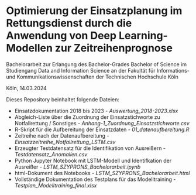 # Optimierung der Einsatzplanung im Rettungsdienst durch die Anwendung von Deep Learning-Modellen zur Zeitreihenprognose

Bachelorarbeit zur Erlangung des Bachelor-Grades
Bachelor of Science im Studiengang Data and Information Science
an der Fakultät für Informations- und Kommunikationswissenschaften
der Technischen Hochschule Köln

Köln, 14.03.2024

Dieses Repository beinhaltet folgende Dateien:
* Einsatzdokumentation 2018 bis 2023 - *Auswertung_2018-2023.xlsx*
* Abgleich-Liste über die Zuordnung der Einsatzstichworte zu Notfallrettung / Sonstiges - *Anhang-1_Zuordnung_Einsatzstichworte.csv*
* R-Skript für die Aufbereitung der Einsatzdaten - *01_datenaufbereitung.R*
* Zeitreihe nach der Datenaufbereitung - *Einsatzzeitreihe_Notfallrettung_LSTM.csv*
* Erzeugter Testdatensatz für die Identifikation von Ausreißern - *Testdatensatz_Anomalien.csv*
* Python Jupyter Notebook mit LSTM-Modell und Identifkation der Ausreißer - *LSTM_SZYPRONS_Bachelorarbeit.ipynb*
* html-Dokument des Notebooks - *LSTM_SZYPRONS_Bachelorarbeit.html*
* Vollständige Dokumentation des Testplans für das Modelltraining - *Testplan_Modelltraining_final.xlsx*
  
